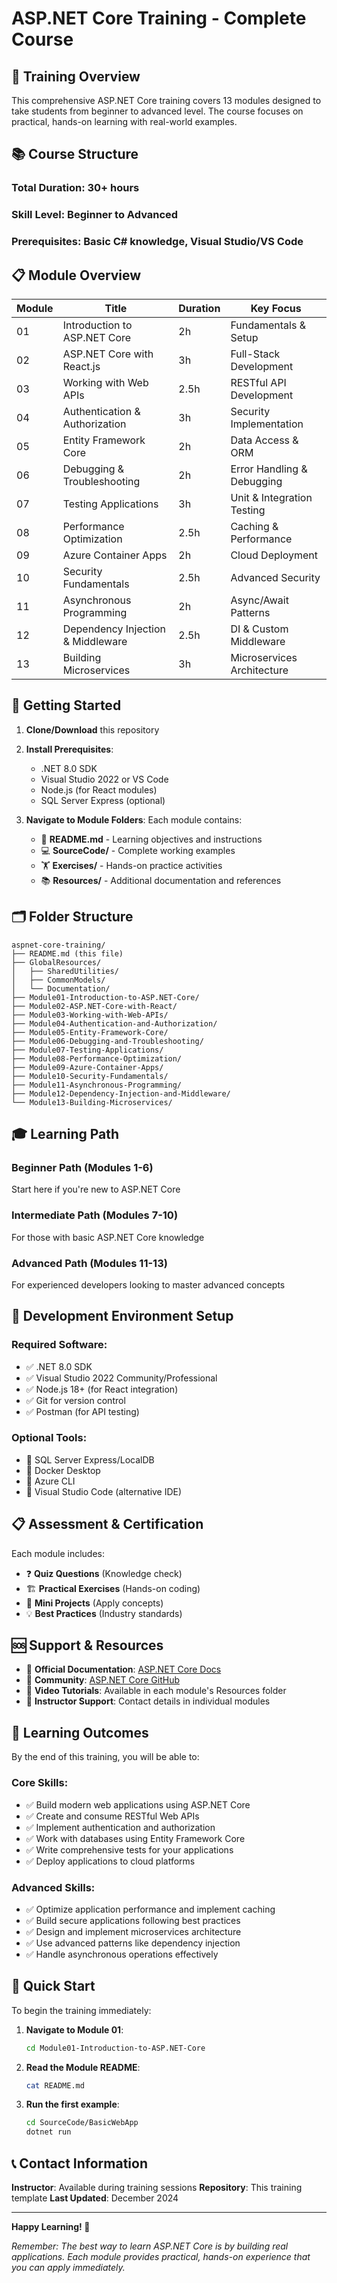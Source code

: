 # ASP.NET Core Training - Complete Course

## 🎯 Training Overview
This comprehensive ASP.NET Core training covers 13 modules designed to take students from beginner to advanced level. The course focuses on practical, hands-on learning with real-world examples.

## 📚 Course Structure

### **Total Duration**: 30+ hours
### **Skill Level**: Beginner to Advanced
### **Prerequisites**: Basic C# knowledge, Visual Studio/VS Code

## 📋 Module Overview

| Module | Title | Duration | Key Focus |
|--------|-------|----------|-----------|
| 01 | Introduction to ASP.NET Core | 2h | Fundamentals & Setup |
| 02 | ASP.NET Core with React.js | 3h | Full-Stack Development |
| 03 | Working with Web APIs | 2.5h | RESTful API Development |
| 04 | Authentication & Authorization | 3h | Security Implementation |
| 05 | Entity Framework Core | 2h | Data Access & ORM |
| 06 | Debugging & Troubleshooting | 2h | Error Handling & Debugging |
| 07 | Testing Applications | 3h | Unit & Integration Testing |
| 08 | Performance Optimization | 2.5h | Caching & Performance |
| 09 | Azure Container Apps | 2h | Cloud Deployment |
| 10 | Security Fundamentals | 2.5h | Advanced Security |
| 11 | Asynchronous Programming | 2h | Async/Await Patterns |
| 12 | Dependency Injection & Middleware | 2.5h | DI & Custom Middleware |
| 13 | Building Microservices | 3h | Microservices Architecture |

## 🚀 Getting Started

1. **Clone/Download** this repository
2. **Install Prerequisites**:
   - .NET 8.0 SDK
   - Visual Studio 2022 or VS Code
   - Node.js (for React modules)
   - SQL Server Express (optional)

3. **Navigate to Module Folders**: Each module contains:
   - 📖 **README.md** - Learning objectives and instructions
   - 💻 **SourceCode/** - Complete working examples
   - 🏋️ **Exercises/** - Hands-on practice activities
   - 📚 **Resources/** - Additional documentation and references

## 🗂️ Folder Structure

```
aspnet-core-training/
├── README.md (this file)
├── GlobalResources/
│   ├── SharedUtilities/
│   ├── CommonModels/
│   └── Documentation/
├── Module01-Introduction-to-ASP.NET-Core/
├── Module02-ASP.NET-Core-with-React/
├── Module03-Working-with-Web-APIs/
├── Module04-Authentication-and-Authorization/
├── Module05-Entity-Framework-Core/
├── Module06-Debugging-and-Troubleshooting/
├── Module07-Testing-Applications/
├── Module08-Performance-Optimization/
├── Module09-Azure-Container-Apps/
├── Module10-Security-Fundamentals/
├── Module11-Asynchronous-Programming/
├── Module12-Dependency-Injection-and-Middleware/
└── Module13-Building-Microservices/
```

## 🎓 Learning Path

### **Beginner Path** (Modules 1-6)
Start here if you're new to ASP.NET Core

### **Intermediate Path** (Modules 7-10)
For those with basic ASP.NET Core knowledge

### **Advanced Path** (Modules 11-13)
For experienced developers looking to master advanced concepts

## 🔧 Development Environment Setup

### Required Software:
- ✅ .NET 8.0 SDK
- ✅ Visual Studio 2022 Community/Professional
- ✅ Node.js 18+ (for React integration)
- ✅ Git for version control
- ✅ Postman (for API testing)

### Optional Tools:
- 🔧 SQL Server Express/LocalDB
- 🔧 Docker Desktop
- 🔧 Azure CLI
- 🔧 Visual Studio Code (alternative IDE)

## 📋 Assessment & Certification

Each module includes:
- ❓ **Quiz Questions** (Knowledge check)
- 🏗️ **Practical Exercises** (Hands-on coding)
- 🎯 **Mini Projects** (Apply concepts)
- 💡 **Best Practices** (Industry standards)

## 🆘 Support & Resources

- 📖 **Official Documentation**: [ASP.NET Core Docs](https://docs.microsoft.com/aspnet/core)
- 💬 **Community**: [ASP.NET Core GitHub](https://github.com/dotnet/aspnetcore)
- 🎥 **Video Tutorials**: Available in each module's Resources folder
- 📧 **Instructor Support**: Contact details in individual modules

## 🎯 Learning Outcomes

By the end of this training, you will be able to:

### Core Skills:
- ✅ Build modern web applications using ASP.NET Core
- ✅ Create and consume RESTful Web APIs
- ✅ Implement authentication and authorization
- ✅ Work with databases using Entity Framework Core
- ✅ Write comprehensive tests for your applications
- ✅ Deploy applications to cloud platforms

### Advanced Skills:
- ✅ Optimize application performance and implement caching
- ✅ Build secure applications following best practices
- ✅ Design and implement microservices architecture
- ✅ Use advanced patterns like dependency injection
- ✅ Handle asynchronous operations effectively

## 🏁 Quick Start

To begin the training immediately:

1. **Navigate to Module 01**:
   ```bash
   cd Module01-Introduction-to-ASP.NET-Core
   ```

2. **Read the Module README**:
   ```bash
   cat README.md
   ```

3. **Run the first example**:
   ```bash
   cd SourceCode/BasicWebApp
   dotnet run
   ```

## 📞 Contact Information

**Instructor**: Available during training sessions
**Repository**: This training template
**Last Updated**: December 2024

---

**Happy Learning! 🚀**

*Remember: The best way to learn ASP.NET Core is by building real applications. Each module provides practical, hands-on experience that you can apply immediately.*